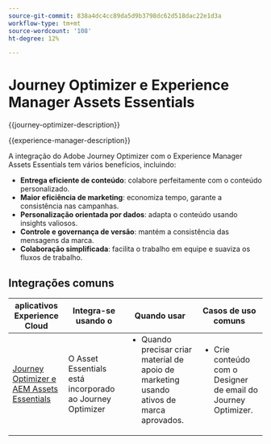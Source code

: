 ```yaml
---
source-git-commit: 838a4dc4cc89da5d9b3798dc62d518dac22e1d3a
workflow-type: tm+mt
source-wordcount: '108'
ht-degree: 12%

---
```



# Journey Optimizer e Experience Manager Assets Essentials

{{journey-optimizer-description}}

{{experience-manager-description}}

A integração do Adobe Journey Optimizer com o Experience Manager Assets Essentials tem vários benefícios, incluindo:

+ **Entrega eficiente de conteúdo**: colabore perfeitamente com o conteúdo personalizado.
+ **Maior eficiência de marketing**: economiza tempo, garante a consistência nas campanhas.
+ **Personalização orientada por dados**: adapta o conteúdo usando insights valiosos.
+ **Controle e governança de versão**: mantém a consistência das mensagens da marca.
+ **Colaboração simplificada**: facilita o trabalho em equipe e suaviza os fluxos de trabalho.

## Integrações comuns

<table>
    <thead>
        <tr>
            <th>aplicativos Experience Cloud</th>
            <th>Integra-se usando o</th>
            <th>Quando usar</th>
            <th>Casos de uso comuns</th>
        </tr>
    </thead>
    <tbody>
        <tr>
            <td><a href="https://experienceleague.adobe.com/docs/journey-optimizer-learn/tutorials/email-channel/create-content-with-the-email-designer.html?lang=pt-BR" target="_blank" rel="noreferrer">Journey Optimizer e AEM Assets Essentials</a></td>
            <td>O Asset Essentials está incorporado ao Journey Optimizer</td>
            <td>
                <ul style="margin-top: 0;">
                    <li>Quando precisar criar material de apoio de marketing usando ativos de marca aprovados.</li>
                </ul>
            </td>
            <td>
                <ul style="margin-top: 0;"><li>Crie conteúdo com o Designer de email do Journey Optimizer.</li></ul>
            </td>
        </tr>        
    </tbody>          
</table>
